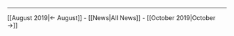 <!-- LANG:EN, title="September 2019"-->



<hr>



[[August 2019|← August]] - [[News|All News]] - [[October 2019|October →]]
